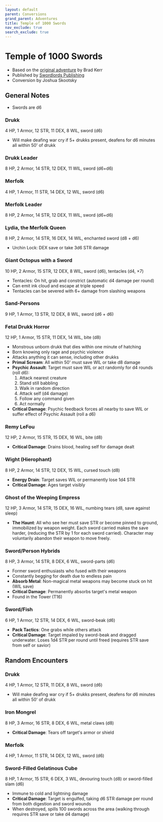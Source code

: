 ```yaml
---
layout: default
parent: Conversions
grand_parent: Adventures
title: Temple of 1000 Swords
nav_exclude: true
search_exclude: true
---
```



# Temple of 1000 Swords

- Based on the [original adventure](https://www.drivethrurpg.com/en/product/360211/temple-of-1000-swords) by Brad Kerr
- Published by [Swordlords Publishing](https://www.drivethrurpg.com/en/publisher/17426/swordlords-publishing)
- Conversion by Joshua Skootsky

## General Notes
- Swords are d6

### Drukk
4 HP, 1 Armor, 12 STR, 11 DEX, 8 WIL, sword (d6)
* Will make deafing war cry if 5+ drukks present, deafens for d6 minutes all within 50' of drukk

### Drukk Leader
8 HP, 2 Armor, 14 STR, 12 DEX, 11 WIL, sword (d6+d6)

### Merfolk
4 HP, 1 Armor, 11 STR, 14 DEX, 12 WIL, sword (d6)

### Merfolk Leader
8 HP, 2 Armor, 14 STR, 12 DEX, 11 WIL, sword (d6+d6)

### Lydia, the Merfolk Queen
8 HP, 2 Armor, 14 STR, 16 DEX, 14 WIL, enchanted sword (d8 + d6)

* Urchin Lock: DEX save or take 3d6 STR damage

### Giant Octopus with a Sword
10 HP, 2 Armor, 15 STR, 12 DEX, 8 WIL, sword (d6), tentacles (d4, ×7)
- Tentacles: On hit, grab and constrict (automatic d4 damage per round)
- Can emit ink cloud and escape at triple speed
- Tentacles can be severed with 6+ damage from slashing weapons

### Sand-Persons
9 HP, 1 Armor, 13 STR, 12 DEX, 8 WIL, sword (d6 + d6)

### Fetal Drukk Horror
12 HP, 1 Armor, 15 STR, 11 DEX, 14 WIL, bite (d8)
* Monstrous unborn drukk that dies within one minute of hatching
* Born knowing only rage and psychic violence
* Attacks anything it can sense, including other drukks
* **Primal Scream**: All within 50' must save WIL or take d8 damage
* **Psychic Assault**: Target must save WIL or act randomly for d4 rounds (roll d6):
    1. Attack nearest creature
    2. Stand still babbling
    3. Walk in random direction
    4. Attack self (d4 damage)
    5. Follow any command given
    6. Act normally
* **Critical Damage**: Psychic feedback forces all nearby to save WIL or suffer effect of Psychic Assault (roll a d6)


### Remy LeFou
12 HP, 2 Armor, 15 STR, 15 DEX, 16 WIL, bite (d8)
* **Critical Damage**: Drains blood, healing self for damage dealt

### Wight (Hierophant)
8 HP, 2 Armor, 14 STR, 12 DEX, 15 WIL, cursed touch (d8)
* **Energy Drain**: Target saves WIL or permanently lose 1d4 STR
* **Critical Damage**: Ages target visibly

### Ghost of the Weeping Empress
12 HP, 3 Armor, 14 STR, 15 DEX, 16 WIL, numbing tears (d8, save against sleep)

* **The Haunt**: All who see her must save STR or become pinned to ground, immobilized by weapon weight. Each sword carried makes the save harder, (reducing the STR by 1 for each sword carried). Character may voluntarily abandon their weapon to move freely.

### Sword/Person Hybrids 
8 HP, 3 Armor, 14 STR, 8 DEX, 6 WIL, sword-parts (d6)
* Former sword enthusiasts who fused with their weapons
* Constantly begging for death due to endless pain
* **Absorb Metal**: Non-magical metal weapons may become stuck on hit (WIL save)
* **Critical Damage**: Permanently absorbs target's metal weapon
* Found in the Tower (T16)

### Sword/Fish
6 HP, 1 Armor, 12 STR, 14 DEX, 6 WIL, sword-beak (d6)
* **Pack Tactics**: One grabs while others attack
* **Critical Damage**:  Target impaled by sword-beak and dragged underwater. Loses 1d4 STR per round until freed (requires STR save from self or savior)

## Random Encounters

### Drukk
4 HP, 1 Armor, 12 STR, 11 DEX, 8 WIL, sword (d6)
* Will make deafing war cry if 5+ drukks present, deafens for d6 minutes all within 50' of drukk


### Iron Mongrel 
8 HP, 3 Armor, 16 STR, 8 DEX, 6 WIL, metal claws (d8)
* **Critical Damage**: Tears off target's armor or shield

### Merfolk
4 HP, 1 Armor, 11 STR, 14 DEX, 12 WIL, sword (d6)

### Sword-Filled Gelatinous Cube
8 HP, 1 Armor, 15 STR, 6 DEX, 3 WIL, devouring touch (d8) or sword-filled slam (d6)
* Immune to cold and lightning damage
* **Critical Damage**: Target is engulfed, taking d6 STR damage per round from both digestion and sword wounds
* When destroyed, spills 100 swords across the area (walking through requires STR save or take d4 damage)